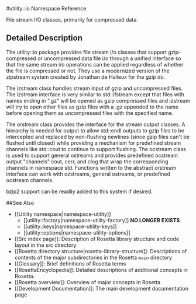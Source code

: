 #utility::io Namespace Reference

File stream I/O classes, primarily for compressed data.

Detailed Description
--------------------

The utility::io package provides file stream i/o classes that support gzip-compressed or uncompressed data file i/o through a unified interface so that the same stream i/o operations can be applied regardless of whether the file is compressed or not. They use a modernized version of the zipstream system created by Jonathan de Halleux for the gzip i/o.

The izstream class handles stream input of gzip and uncompressed files. The izstream interface is very similar to std::ifstream except that files with names ending in ".gz" will be opened as gzip compressed files and izstream will try to open other files as gzip files with a .gz appended to the name before opening them as uncompressed files with the specified name.

The orstream class provides the interface for the stream output classes. A hierarchy is needed for output to allow std::endl outputs to gzip files to be intercepted and replaced by non-flushing newlines (since gzip files can't be flushed until closed) while providing a mechanism for predefined stream channels like std::cout to continue to support flushing. The ocstream class is used to support general ostreams and provides predefined ocstream output "channels" cout, cerr, and clog that wrap the corresponding channels in namespace std. Functions written to the abstract orstream interface can work with ozstreams, general ostreams, or predefined ocstream channels.

bzip2 support can be readily added to this system if desired.

##See Also

* [[Utility namespace|namespace-utility]]
  * [[utility::factory|namespace-utility-factory]] **NO LONGER EXISTS**
  * [[utility::keys|namespace-utility-keys]]
  * [[utility::options|namespace-utility-options]]
* [[Src index page]]: Description of Rosetta library structure and code layout in the src directory
* [[Rosetta directory structure|rosetta-library-structure]]: Descriptions of contents of the major subdirectories in the Rosetta `main` directory
* [[Glossary]]: Brief definitions of Rosetta terms
* [[RosettaEncyclopedia]]: Detailed descriptions of additional concepts in Rosetta.
* [[Rosetta overview]]: Overview of major concepts in Rosetta
* [[Development Documentation]]: The main development documentation page